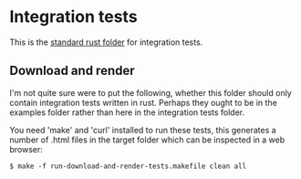 # Integration tests

This is the [standard rust folder](https://doc.rust-lang.org/book/second-edition/ch11-03-test-organization.html) for integration tests.

## Download and render

I'm not quite sure were to put the following, whether this folder should only contain integration tests written in rust.
Perhaps they ought to be in the examples folder rather than here in the integration tests folder.

You need 'make' and 'curl' installed to run these tests, this generates a number of .html files in the target folder
which can be inspected in a web browser:

```
$ make -f run-download-and-render-tests.makefile clean all
```

